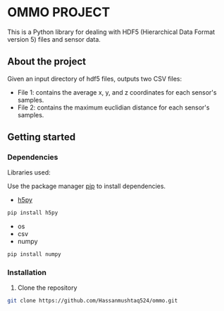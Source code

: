 # OMMO PROJECT

This is a Python library for dealing with HDF5 (Hierarchical Data Format version 5) files and sensor data. 

## About the project

Given an input directory of hdf5 files, outputs two CSV files:

- File 1: contains the average x, y, and z coordinates for each sensor's samples.
- File 2: contains the maximum euclidian distance for each sensor's samples.

## Getting started

### Dependencies

Libraries used:

Use the package manager [pip](https://pip.pypa.io/en/stable/) to install dependencies.

- [h5py](https://pypi.org/project/h5py/)
```bash
pip install h5py
```
- os
- csv
- numpy
```bash
pip install numpy
```

### Installation

1. Clone the repository
```bash
git clone https://github.com/Hassanmushtaq524/ommo.git
```





